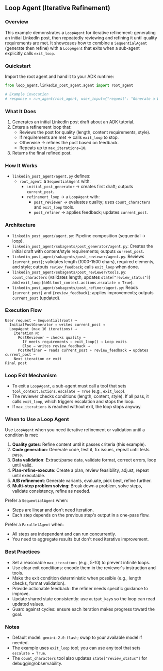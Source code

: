 ## Loop Agent (Iterative Refinement)

### Overview

This example demonstrates a `LoopAgent` for iterative refinement: generating an initial LinkedIn post, then repeatedly reviewing and refining it until quality requirements are met. It showcases how to combine a `SequentialAgent` (generate then refine) with a `LoopAgent` that exits when a sub-agent explicitly calls `exit_loop`.

### Quickstart

Import the root agent and hand it to your ADK runtime:

```python
from loop_agent.linkedin_post_agent.agent import root_agent

# Example invocation
# response = run_agent(root_agent, user_input={"request": "Generate a LinkedIn post about ADK"})
```

### What It Does

1. Generates an initial LinkedIn post draft about an ADK tutorial.
2. Enters a refinement loop that:
   - Reviews the post for quality (length, content requirements, style).
   - If requirements are met → calls `exit_loop` to stop.
   - Otherwise → refines the post based on feedback.
   - Repeats up to `max_iterations=10`.
3. Returns the final refined post.

### How It Works

- `linkedin_post_agent/agent.py` defines:
  - `root_agent`: a `SequentialAgent` with:
    - `initial_post_generator` → creates first draft; outputs `current_post`.
    - `refinement_loop` → a `LoopAgent` with:
      - `post_reviewer` → evaluates quality; uses `count_characters` and `exit_loop` tools.
      - `post_refiner` → applies feedback; updates `current_post`.

### Architecture

- `linkedin_post_agent/agent.py`: Pipeline composition (sequential → loop).
- `linkedin_post_agent/subagents/post_generator/agent.py`: Creates the initial draft with content/style requirements; outputs `current_post`.
- `linkedin_post_agent/subagents/post_reviewer/agent.py`: Reviews `{current_post}`; validates length (1000-1500 chars), required elements, and style; outputs `review_feedback`; calls `exit_loop` when done.
- `linkedin_post_agent/subagents/post_reviewer/tools.py`: `count_characters` (validates length, updates `state["review_status"]`) and `exit_loop` (sets `tool_context.actions.escalate = True`).
- `linkedin_post_agent/subagents/post_refiner/agent.py`: Reads `{current_post}` and `{review_feedback}`; applies improvements; outputs `current_post` (updated).

### Execution Flow

```
User request → Sequential(root) →
  InitialPostGenerator → writes current_post →
  LoopAgent (max 10 iterations) →
    Iteration N:
      PostReviewer → checks quality →
        If meets requirements → exit_loop() → Loop exits
        Else → writes review_feedback →
      PostRefiner → reads current_post + review_feedback → updates current_post →
    Next iteration or exit
Final post
```

### Loop Exit Mechanism

- To exit a `LoopAgent`, a sub-agent must call a tool that sets `tool_context.actions.escalate = True` (e.g., `exit_loop`).
- The reviewer checks conditions (length, content, style). If all pass, it calls `exit_loop`, which triggers escalation and stops the loop.
- If `max_iterations` is reached without exit, the loop stops anyway.

### When to Use a Loop Agent

Use `LoopAgent` when you need iterative refinement or validation until a condition is met:

1. **Quality gates**: Refine content until it passes criteria (this example).
2. **Code generation**: Generate code, test it, fix issues, repeat until tests pass.
3. **Data validation**: Extract/parse data, validate format, correct errors, loop until valid.
4. **Plan-refine-execute**: Create a plan, review feasibility, adjust, repeat until executable.
5. **A/B refinement**: Generate variants, evaluate, pick best, refine further.
6. **Multi-step problem solving**: Break down a problem, solve steps, validate consistency, refine as needed.

Prefer a `SequentialAgent` when:
- Steps are linear and don't need iteration.
- Each step depends on the previous step's output in a one-pass flow.

Prefer a `ParallelAgent` when:
- All steps are independent and can run concurrently.
- You need to aggregate results but don't need iterative improvement.

### Best Practices

- Set a reasonable `max_iterations` (e.g., 5-10) to prevent infinite loops.
- Use clear exit conditions: encode them in the reviewer's instruction and tools.
- Make the exit condition deterministic when possible (e.g., length checks, format validation).
- Provide actionable feedback: the refiner needs specific guidance to improve.
- Update shared state consistently: use `output_key`s so the loop can read updated values.
- Guard against cycles: ensure each iteration makes progress toward the goal.

### Notes

- Default model: `gemini-2.0-flash`; swap to your available model if needed.
- The example uses `exit_loop` tool; you can use any tool that sets `escalate = True`.
- The `count_characters` tool also updates `state["review_status"]` for debugging/observability.

